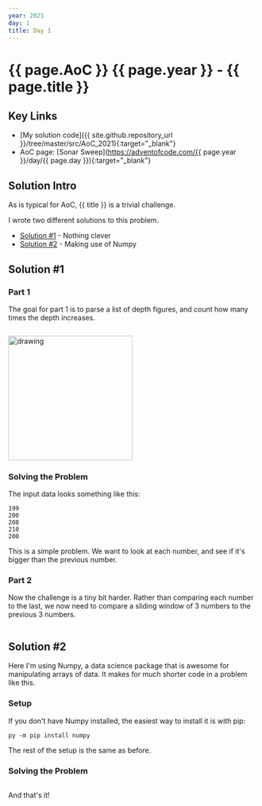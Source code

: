```yaml
---
year: 2021
day: 1
title: Day 1
---
```

# {{ page.AoC }} {{ page.year }} - {{ page.title }}

## Key Links
- [My solution code]({{ site.github.repository_url }}/tree/master/src/AoC_2021){:target="_blank"}
- AoC page: [Sonar Sweep](https://adventofcode.com/{{ page.year }}/day/{{ page.day }}){:target="_blank"}


## Solution Intro

As is typical for AoC, {{ title }} is a trivial challenge. 

I wrote two different solutions to this problem.

- [Solution #1](#solution-1) - Nothing clever
- [Solution #2](#solution-2) - Making use of Numpy

## Solution #1

### Part 1

The goal for part 1 is to parse a list of depth figures, and count how many times the depth increases.

```python
```

<img src="{{ site.url }}{{ site.baseurl }}/assets/images/input_folder_location.png" alt="drawing" style="width:250px;"/>


### Solving the Problem

The input data looks something like this:

```
199
200
208
210
200
```

This is a simple problem.  We want to look at each number, and see if it's bigger than the previous number.

### Part 2

Now the challenge is a tiny bit harder.  Rather than comparing each number to the last,
we now need to compare a sliding window of 3 numbers to the previous 3 numbers.

```python
```

## Solution #2

Here I'm using Numpy, a data science package that is awesome for manipulating arrays of data.
It makes for much shorter code in a problem like this.

### Setup

If you don't have Numpy installed, the easiest way to install it is with pip:

```
py -m pip install numpy
```
The rest of the setup is the same as before.

### Solving the Problem

```python
```

And that's it!

